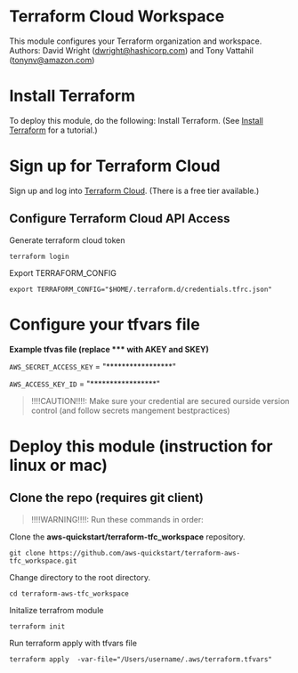 
# Terraform Cloud Workspace 
This module configures your Terraform organization and workspace.  
Authors: David Wright (dwright@hashicorp.com) and Tony Vattahil (tonynv@amazon.com)

# Install Terraform
To deploy this module, do the following:
Install Terraform. (See [Install Terraform](https://learn.hashicorp.com/tutorials/terraform/install-cli) for a tutorial.) 

# Sign up for Terraform Cloud
Sign up and log into [Terraform Cloud](https://app.terraform.io/signup/account). (There is a free tier available.)

## Configure Terraform Cloud API Access

Generate terraform cloud token

`terraform login` 

Export TERRAFORM_CONFIG

`export TERRAFORM_CONFIG="$HOME/.terraform.d/credentials.tfrc.json"`

# Configure your tfvars file

**Example tfvas file (replace *** with AKEY and SKEY)**

`AWS_SECRET_ACCESS_KEY` = "*****************"

`AWS_ACCESS_KEY_ID`     = "*****************"

> !!!!CAUTION!!!!: Make sure your credential are secured ourside version control (and follow secrets mangement bestpractices)

# Deploy this module (instruction for linux or mac)

## Clone the repo (requires git client)

> !!!!WARNING!!!!: Run these commands in order:

Clone the **aws-quickstart/terraform-tfc_workspace** repository.

`git clone https://github.com/aws-quickstart/terraform-aws-tfc_workspace.git`

Change directory to the root directory.

`cd terraform-aws-tfc_workspace`

Initalize terrafrom module

`terraform init`

Run terraform apply with tfvars file

`terraform apply  -var-file="/Users/username/.aws/terraform.tfvars"`

